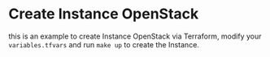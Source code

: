 # Create Instance OpenStack
this is an example to create Instance OpenStack via Terraform, modify your `variables.tfvars` and run `make up` to create the Instance.
